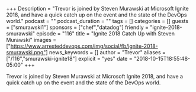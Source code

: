 +++
Description = "Trevor is joined by Steven Murawski at Microsoft Ignite 2018, and have a quick catch up on the event and the state of the DevOps world."
podcast = ""
podcast_duration = ""
tags = []
categories = []
guests = ["smurawski1"]
sponsors = ["chef","datadog"]
friendly = "ignite-2018-smurawski"
episode = "116"
title = "Ignite 2018 Catch Up with Steven Murawski"
images = ["https://www.arresteddevops.com/img/social/fb/ignite-2018-smurawski.png"]
news_keywords = []
author = "Trevor"
aliases = ["/116","smurawski-ignite18"]
explicit = "yes"
date = "2018-10-15T18:55:48-05:00"
+++

Trevor is joined by Steven Murawski at Microsoft Ignite 2018, and have a quick catch up on the event and the state of the DevOps world.


